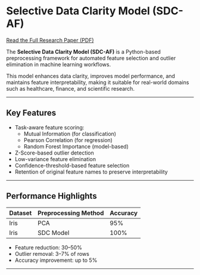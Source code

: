 # Selective Data Clarity Model (SDC-AF)

[Read the Full Research Paper (PDF)](./SDC_Model.pdf)

The **Selective Data Clarity Model (SDC-AF)** is a Python-based preprocessing framework for automated feature selection and outlier elimination in machine learning workflows.

This model enhances data clarity, improves model performance, and maintains feature interpretability, making it suitable for real-world domains such as healthcare, finance, and scientific research.

---

## Key Features

- Task-aware feature scoring:
  - Mutual Information (for classification)
  - Pearson Correlation (for regression)
  - Random Forest Importance (model-based)
- Z-Score-based outlier detection
- Low-variance feature elimination
- Confidence-threshold-based feature selection
- Retention of original feature names to preserve interpretability

---

## Performance Highlights

| Dataset      | Preprocessing Method | Accuracy |
|--------------|----------------------|----------|
| Iris         | PCA                  | 95%      |
| Iris         | SDC Model            | 100%     |

- Feature reduction: 30–50%
- Outlier removal: 3–7% of rows
- Accuracy improvement: up to 5%

---




